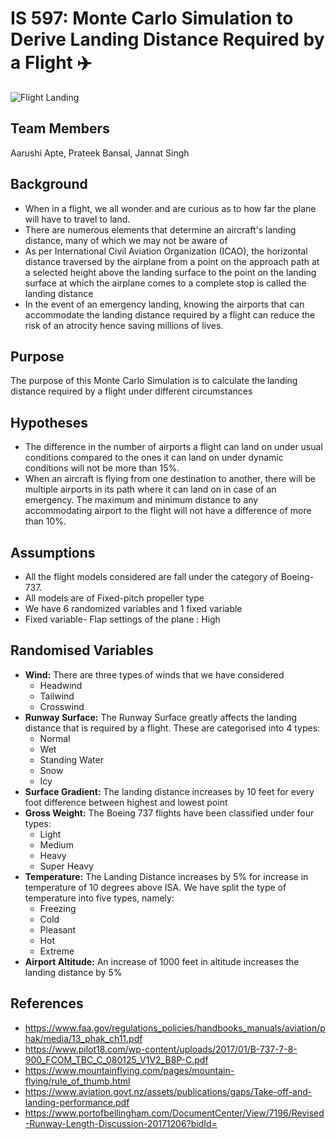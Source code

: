 # IS 597: Monte Carlo Simulation to Derive Landing Distance Required by a Flight ✈️

![Flight Landing](https://images.unsplash.com/photo-1498224895917-9b401aac227b?ixlib=rb-4.0.3&ixid=MnwxMjA3fDB8MHxwaG90by1wYWdlfHx8fGVufDB8fHx8&auto=format&fit=crop&w=1770&q=80)

## Team Members
Aarushi Apte, Prateek Bansal, Jannat Singh

## Background

- When in a flight, we all wonder and are curious as to how far the plane will have to travel to land.
- There are numerous elements that determine an aircraft's landing distance, many of which we may not be aware of
- As per International Civil Aviation Organization (ICAO), the horizontal distance traversed by the airplane from a point on the approach path at a selected height above the landing surface to the point on the landing surface at which the airplane comes to a complete stop is called the landing distance
- In the event of an emergency landing, knowing the airports that can accommodate the landing distance required by a flight can reduce the risk of an atrocity hence saving millions of lives.

## Purpose

The purpose of this Monte Carlo Simulation is to calculate the landing distance required by a flight under different circumstances

## Hypotheses

- The difference in the number of airports a flight can land on under usual conditions compared to the ones it can land on under dynamic conditions will not be more than 15%.
- When an aircraft is flying from one destination to another, there will be multiple airports in its path where it can land on in case of an emergency. The maximum and minimum distance to any accommodating airport to the flight will not have a difference of more than 10%.

## Assumptions

- All the flight models considered are fall under the category of Boeing-737.
- All models are of Fixed-pitch propeller type
- We have 6 randomized variables and 1 fixed variable
- Fixed variable- Flap settings of the plane : High

## Randomised Variables

- **Wind:**
There are three types of winds that we have considered
    - Headwind
    - Tailwind
    - Crosswind
- **Runway Surface:**
The Runway Surface greatly affects the landing distance that is required by a flight. These are categorised into 4 types:
    - Normal
    - Wet
    - Standing Water
    - Snow
    - Icy
- **Surface Gradient:** The landing distance increases by 10 feet for every foot difference between highest and lowest point
- **Gross Weight:** The Boeing 737 flights have been classified under four types:
    - Light
    - Medium
    - Heavy
    - Super Heavy
- **Temperature:** The Landing Distance increases by 5% for increase in temperature of 10 degrees above ISA. We have split the type of temperature into five types, namely:
    - Freezing
    - Cold
    - Pleasant
    - Hot
    - Extreme
- **Airport Altitude:** An increase of 1000 feet in altitude increases the landing distance by 5%

## References

- https://www.faa.gov/regulations_policies/handbooks_manuals/aviation/phak/media/13_phak_ch11.pdf
- https://www.pilot18.com/wp-content/uploads/2017/01/B-737-7-8-900_FCOM_TBC_C_080125_V1V2_B8P-C.pdf
- https://www.mountainflying.com/pages/mountain-flying/rule_of_thumb.html
- https://www.aviation.govt.nz/assets/publications/gaps/Take-off-and-landing-performance.pdf
- https://www.portofbellingham.com/DocumentCenter/View/7196/Revised-Runway-Length-Discussion-20171206?bidId=









